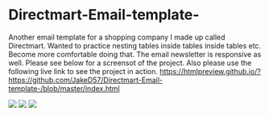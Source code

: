 # Directmart-Email-template-
Another email template for a shopping company I made up called Directmart. Wanted to practice nesting tables inside tables inside tables etc. Become more comfortable doing that. The email newsletter is responsive as well.  Please see below for a screensot of the project. 
Also please use the following live link to see the project in action. https://htmlpreview.github.io/?https://github.com/JakeD57/Directmart-Email-template-/blob/master/index.html


<img src="https://i.ibb.co/GxN9SgH/directmart1.png">
<img src="https://i.ibb.co/tZhnbF5/directmart2.png">
<img src="https://i.ibb.co/3MW7713/directmart3.png">
